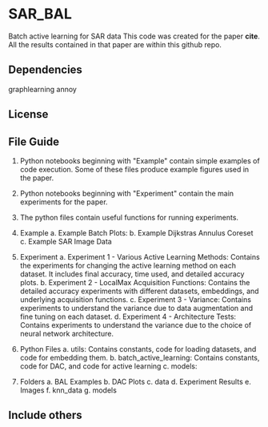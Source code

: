 # SAR\_BAL
Batch active learning for SAR data
This code was created for the paper **cite**. All the results contained in that paper are within this github repo. 

## Dependencies
graphlearning
annoy

## License



## File Guide
1. Python notebooks beginning with "Example" contain simple examples of code execution. Some of these files produce example figures used in the paper. 
2. Python notebooks beginning with "Experiment" contain the main experiments for the paper. 
3. The python files contain useful functions for running experiments. 

1. Example
    a. Example Batch Plots: 
    b. Example Dijkstras Annulus Coreset
    c. Example SAR Image Data
2. Experiment
    a. Experiment 1 - Various Active Learning Methods: Contains the experiments for changing the active learning method on each dataset. It includes final accuracy, time used, and detailed accuracy plots. 
    b. Experiment 2 - LocalMax Acquisition Functions: Contains the detailed accuracy experiments with different datasets, embeddings, and underlying acquisition functions. 
    c. Experiment 3 - Variance: Contains experiments to understand the variance due to data augmentation and fine tuning on each dataset. 
    d. Experiment 4 - Architecture Tests: Contains experiments to understand the variance due to the choice of neural network architecture. 
3. Python Files
    a. utils: Contains constants, code for loading datasets, and code for embedding them. 
    b. batch\_active\_learning: Contains constants, code for DAC, and code for active learning
    c. models: 
4. Folders
    a. BAL Examples
    b. DAC Plots
    c. data
    d. Experiment Results
    e. Images
    f. knn\_data
    g. models

## Include others



